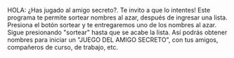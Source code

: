 HOLA:
¿Has jugado al amigo secreto?.
Te invito a que lo intentes!
Este programa te permite sortear nombres al azar,
después de ingresar una lista.
Presiona el botón sortear y te entregaremos uno de los nombres al azar.
Sigue presionando "sortear" hasta que se acabe la lista.
Así podrás obtener nombres para iniciar un "JUEGO DEL AMIGO SECRETO", con tus amigos, compañeros de curso, de trabajo, etc.
